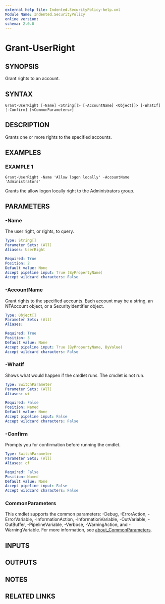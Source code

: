 ```yaml
---
external help file: Indented.SecurityPolicy-help.xml
Module Name: Indented.SecurityPolicy
online version:
schema: 2.0.0
---
```


# Grant-UserRight

## SYNOPSIS
Grant rights to an account.

## SYNTAX

```
Grant-UserRight [-Name] <String[]> [-AccountName] <Object[]> [-WhatIf] [-Confirm] [<CommonParameters>]
```

## DESCRIPTION
Grants one or more rights to the specified accounts.

## EXAMPLES

### EXAMPLE 1
```
Grant-UserRight -Name 'Allow logon locally' -AccountName 'Administrators'
```

Grants the allow logon locally right to the Administrators group.

## PARAMETERS

### -Name
The user right, or rights, to query.

```yaml
Type: String[]
Parameter Sets: (All)
Aliases: UserRight

Required: True
Position: 2
Default value: None
Accept pipeline input: True (ByPropertyName)
Accept wildcard characters: False
```

### -AccountName
Grant rights to the specified accounts.
Each account may be a string, an NTAccount object, or a SecurityIdentifier object.

```yaml
Type: Object[]
Parameter Sets: (All)
Aliases:

Required: True
Position: 3
Default value: None
Accept pipeline input: True (ByPropertyName, ByValue)
Accept wildcard characters: False
```

### -WhatIf
Shows what would happen if the cmdlet runs.
The cmdlet is not run.

```yaml
Type: SwitchParameter
Parameter Sets: (All)
Aliases: wi

Required: False
Position: Named
Default value: None
Accept pipeline input: False
Accept wildcard characters: False
```

### -Confirm
Prompts you for confirmation before running the cmdlet.

```yaml
Type: SwitchParameter
Parameter Sets: (All)
Aliases: cf

Required: False
Position: Named
Default value: None
Accept pipeline input: False
Accept wildcard characters: False
```

### CommonParameters
This cmdlet supports the common parameters: -Debug, -ErrorAction, -ErrorVariable, -InformationAction, -InformationVariable, -OutVariable, -OutBuffer, -PipelineVariable, -Verbose, -WarningAction, and -WarningVariable. For more information, see [about_CommonParameters](http://go.microsoft.com/fwlink/?LinkID=113216).

## INPUTS

## OUTPUTS

## NOTES

## RELATED LINKS
